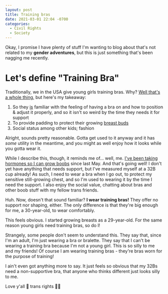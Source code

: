 ```yaml
---
layout: post
title: Training bras
date: 2021-03-01 22:04 -0700
categories:
  - Civil Rights
  - Society
---
```



Okay, I promise I have plenty of stuff I'm wanting to blog about that's not related to my <b class="sparkly">gender adventures</b>, but this is just something that's been nagging me recently.


# Let's define "Training Bra" #

Traditionally, we in the USA give young girls training bras. Why? [Well that's a whole thing](https://en.wikipedia.org/wiki/Training_bra#History), but here's my takeaway:

1. So they [is](/Pronouns#singularity-vs-plurality) familiar with the feeling of having a bra on and how to position & adjust it properly, and so it isn't so weird by the time they needs it for support
2. To provide padding to protect their growing [breast buds](https://en.wikipedia.org/wiki/Breast_bud)
3. Social status among other kids; fashion

Alright, sounds pretty reasonable. Gotta get used to it anyway and it has _some_ utility in the meantime, and you might as well enjoy how it looks while you gotta wear it.

While I describe this, though, it reminds me of... well, me. [I've been taking hormones so I can grow boobs](/Non-Binary#growing-breasts) since last May. And that's going well! I don't yet have anything that needs support, but I've measured myself at a 32B cup already! As such, I need to wear a bra when I go out, to protect my sensitive still-growing chest, and so I'm used to wearing it by the time I need the support. I also enjoy the social value, chatting about bras and other boob stuff with my fellow trans friends.

Huh. Now, doesn't that sound familiar? **I wear training bras!** They offer no support nor shaping, either. The only difference is that they're big enough for me, a 30-year-old, to wear comfortably.

This feels obvious. I started growing breasts as a 29-year-old. For the same reason young girls need training bras, so do I!

Strangely, some people don't seem to understand this. They say that, since I'm an adult, I'm just wearing a bra or bralette. They say that I can't be wearing a training bra because I'm not a young girl. This is so silly to me and my friends! Of course I am wearing training bras - they're bras worn for the purpose of training!

I ain't even got anything more to say. It just feels so obvious that my 32Bs need a non-supportive bra, that anyone who thinks different just looks silly to me.

Love y'all 💜 trans rights 🏳️‍⚧️
